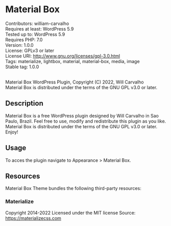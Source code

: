 # Material Box
Contributors: william-carvalho <br />
Requires at least: WordPress 5.9 <br />
Tested up to: WordPress 5.9 <br />
Requires PHP: 7.0 <br />
Version: 1.0.0 <br />
License: GPLv3 or later <br />
License URI: http://www.gnu.org/licenses/gpl-3.0.html <br />
Tags: materialize, lightbox, material, material-box, media, image <br />
Stable tag: 1.0.0 <br /> <br />

Material Box WordPress Plugin, Copyright (C) 2022, Will Carvalho<br />
Material Box is distributed under the terms of the GNU GPL v3.0 or later.

## Description
Material Box is a free WordPress plugin designed by Will Carvalho in Sao Paulo, Brazil.
Feel free to use, modify and redistribute this plugin as you like.
Material Box is distributed under the terms of the GNU GPL v3.0 or later.
Enjoy!

## Usage
To acces the plugin navigate to Appearance > Material Box.

## Resources
Material Box Theme bundles the following third-party resources:

### Materialize
Copyright 2014-2022
Licensed under the MIT license
Source: https://materializecss.com
